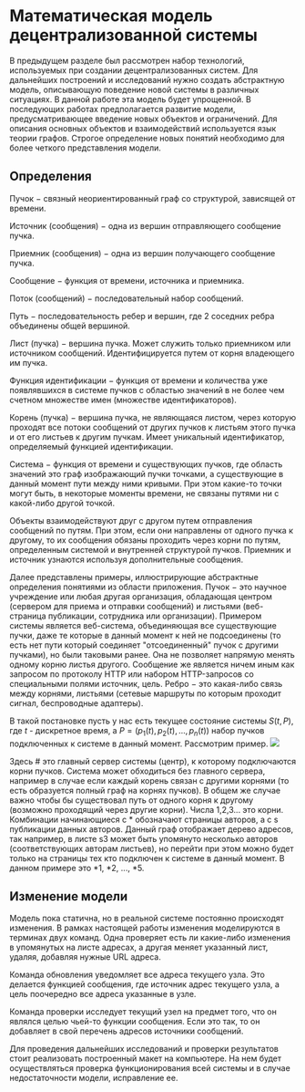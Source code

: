 # Математическая модель децентрализованной системы

В предыдущем разделе был рассмотрен набор технологий, используемых при создании децентрализованных систем. Для дальнейших построений и исследований нужно создать абстрактную модель, описывающую поведение новой системы в различных ситуациях. В данной работе эта модель будет упрощенной. В последующих работах предполагается развитие модели, предусматривающее введение новых объектов и ограничений. Для описания основных объектов и взаимодействий используется язык теории графов. Строгое определение новых понятий необходимо для более четкого представления модели.

## Определения

Пучок $-$ связный неориентированный граф со структурой, зависящей от времени.

Источник (сообщения) $-$ одна из вершин отправляющего сообщение пучка.

Приемник (сообщения) $-$ одна из вершин получающего сообщение пучка.

Сообщение $-$ функция от времени, источника и приемника.

Поток (сообщений) $-$ последовательный набор сообщений.

Путь $-$ последовательность ребер и вершин, где 2 соседних ребра объединены общей вершиной.

Лист (пучка) $-$ вершина пучка. Может служить только приемником или источником сообщений. Идентифицируется путем от корня владеющего им пучка.

Функция идентификации $-$ функция от времени и количества уже появлявшихся в системе пучков с областью значений в не более чем счетном множестве имен (множестве идентификаторов).

Корень (пучка) $-$ вершина пучка, не являющаяся листом, через которую проходят все потоки сообщений от других пучков к листьям этого пучка и от его листьев к другим пучкам. Имеет уникальный идентификатор, определяемый функцией идентификации.

Система $-$ функция от времени и существующих пучков, где область значений это граф изображающий пучки точками, а существующие в данный момент пути между ними кривыми. При этом какие-то точки могут быть, в некоторые моменты времени, не связаны путями ни с какой-либо другой точкой.

Объекты взаимодействуют друг с другом путем отправления сообщений по путям. При этом, если они направлены от одного пучка к другому, то их сообщения обязаны проходить через корни по путям, определенным системой и внутренней структурой пучков. Приемник и источник узнаются используя дополнительные сообщения.

Далее представлены примеры, иллюстрирующие абстрактные определения
понятиями из области приложения. Пучок $-$ это научное учреждение или любая другая организация, обладающая центром (сервером для приема и отправки сообщений) и листьями (веб-страница публикации, сотрудника или организации). Примером системы является веб-система, объединяющая все существующие пучки, даже те которые в данный момент к ней не подсоединены (то есть нет пути который соединяет "отсоединенный" пучок с другими пучками), но были таковыми ранее. Она не позволяет напрямую менять одному корню листья другого. Сообщение же является ничем иным как запросом по протоколу HTTP или набором HTTP-запросов со специальными полями источник, цель. Ребро $-$ это какая-либо связь между корнями, листьями (сетевые маршруты по которым проходит сигнал, беспроводные адаптеры).

В такой постановке пусть у нас есть текущее состояние системы $S(t, P)$, где $t$ - дискретное время, а $P = (p_1(t), p_2(t), ..., p_n(t))$ набор пучков подключенных к системе в данный момент. 
Рассмотрим пример. ![](g)

Здесь # это главный сервер системы (центр), к которому подключаются корни пучков. Система может обходиться без главного сервера, например в случае если каждый корень связан с другими корнями (то есть образуется полный граф на корнях пучков). В общем же случае важно чтобы бы существовал путь от одного корня к другому (возможно проходящий через другие корни). Числа 1,2,3... это корни. Комбинации начинающиеся с \* обозначают страницы авторов, а с s публикации данных авторов. Данный граф отображает дерево адресов, так например, в листе s3 может быть упомянуто несколько авторов (соответствующих авторам листьев), но перейти при этом можно будет только на страницы тех кто подключен к системе в данный момент. В данном примере это \*1, \*2, ..., \*5.

## Изменение модели
Модель пока статична, но в реальной системе постоянно происходят изменения. В рамках настоящей работы изменения моделируются в терминах двух команд. Одна проверяет есть ли какие-либо изменения в упомянутых на листе адресах, а другая меняет указанный лист, удаляя, добавляя нужные URL адреса. 

Команда обновления уведомляет все адреса текущего узла. Это делается функцией сообщения, где источник адрес текущего узла, а цель поочередно все адреса указанные в узле.

Команда проверки исследует текущий узел на предмет того, что он являлся целью чьей-то функции сообщения. Если это так, то он добавляет в свой перечень адресов источники сообщений.

Для проведения дальнейших исследований и проверки результатов стоит реализовать построенный макет на компьютере. На нем будет осуществляться проверка функционирования всей системы и в случае недостаточности модели, исправление ее.

